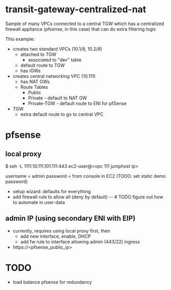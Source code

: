 # transit-gateway-centralized-nat

Sample of many VPCs connected to a central TGW which has a centralized firewall appliance (pfsense, in this case) that
can do extra filtering logic

This example:

- creates two standard VPCs (10.1/8, 10.2/8)
    - attached to TGW
        - associated to "dev" table
    - default route to TGW
    - has IGWs
- creates central networking VPC (10.111)
    - has NAT GWs
    - Route Tables
        - Public
        - Private - default to NAT GW
        - Private-TGW - default route to ENI for pfSense
- TGW
    - extra default route to go to central VPC

# pfsense

## local proxy

$ ssh -L 1111:10.111.101.111:443 ec2-user@<vpc 111 jumphost ip>

username = admin password = from console in EC2 (TODO: set static demo password)

- setup wizard: defaults for everything
- add firewall rule to allow all (deny by default)
  -- # TODO figure out how to automate in user-data

## admin IP (using secondary ENI with EIP)

- currently, requires using local proxy first, then
    - add new interface, enable, DHCP
    - add fw rule to interface allowing admin (443/22) ingress
- https://<pfsense_public_ip>

# TODO

- load balance pfsense for redundancy